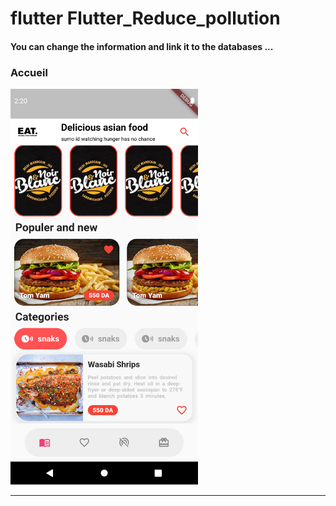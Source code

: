 
<h1> flutter Flutter_Reduce_pollution </h1> <h4> You can change the information and link it to the databases ...</h4>

<h3>Accueil</h3>

<img src="https://github.com/abenkoula71/Flutter-app-food-menu/blob/main/Screenshot_1643399804.png" width="300" /> <hr>
